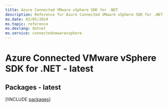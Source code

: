 ```yaml
---
title: Azure Connected VMware vSphere SDK for .NET
description: Reference for Azure Connected VMware vSphere SDK for .NET
ms.date: 03/05/2024
ms.topic: reference
ms.devlang: dotnet
ms.service: connectedvmwarevsphere
---
```

# Azure Connected VMware vSphere SDK for .NET - latest
## Packages - latest
[!INCLUDE [packages](connected-vmware-vsphere-index.md)]